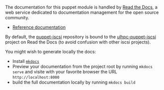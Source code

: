 The documentation for this puppet module is handled by [Read the Docs](https://readthedocs.org/), a web service dedicated to documentation management for the open source community.

* [Reference documentation](https://docs.readthedocs.org/en/latest/)

By default, the [puppet-iscsi](https://github.com/ULHPC/puppet-iscsi) repository is bound to the [ulhpc-puppet-iscsi](http://ulhpc-puppet-iscsi.rtfd.org) project on Read the Docs (to avoid confusion with other iscsi projects). 

You might wish to generate locally the docs:

* Install [`mkdocs`](http://www.mkdocs.org/#installation)
* Preview your documentation from the project root by running `mkdocs serve` and visite with your favorite browser the URL `http://localhost:8000`
* build the full documentation locally by running `mkdocs build`


